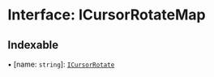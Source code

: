 # Interface: ICursorRotateMap

## Indexable

▪ [name: `string`]: [`ICursorRotate`](ICursorRotate.md)
